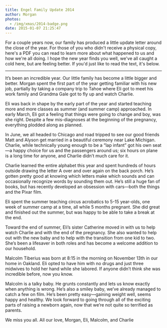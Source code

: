 ```yaml
---
title: Engel Family Update 2014
author: Morgan
photos:
  - /img/xmas/2014-badge.png
date: 2015-01-07 21:25:47
---
```

For a couple years now, our family has produced a little update letter around the close of the year. For those of you who didn't receive a physical copy, here's a PDF you can read to learn more about what happened to us and how we're all doing. I hope the new year finds you well, we've all caught a cold here, but are feeling better. If you'd just like to read the text<!-- more -->, it's below.

--- 

It’s been an incredible year. Our little family has become a little bigger and better. Morgan spent the first part of the year getting familiar with his new job, partially by taking a company trip to Tahoe where Eli got to meet his work family and Grandma Gale got to fly up and watch Charlie.

Eli was back in shape by the early part of the year and started teaching more and more classes as summer (and summer camp) approached. In early March, Eli got a feeling that things were going to change and boy, was she right. Despite a few mis-diagnoses at the beginning of the pregnancy, everything plodded along as planned.

In June, we all headed to Chicago and road tripped to see our good friends Matt and Alyson get married in a beautiful ceremony near Lake Michigan. Charlie, while technically young enough to be a “lap infant” got his own seat—a happy choice for us and the passengers around us; six hours on plane is a long time for anyone, and Charlie didn’t much care for it.

Charlie learned the entire alphabet this year and spent hundreds of hours outside drawing the letter A over and over again on the back porch. He’s gotten pretty good at knowing which letters make which sounds and can occasionally recognize words by sounding them out. He’s still a huge fan of books, but has recently developed an obsession with cars—both the things and the Pixar film.

Eli spent the summer teaching circus acrobatics to 5-15 year-olds, one week of summer camp at a time, all while 5 months pregnant. She did great and finished out the summer, but was happy to be able to take a break at the end.

Toward the end of summer, Eli’s sister Catherine moved in with us to help watch Charlie and with the end of the pregnancy. She also wanted to help out with the new baby and to help with the transition from one kid to two. She’s been a lifesaver in both roles and has become a welcome addition to our household.

Malcolm Tiberius was born at 8:15 in the morning on November 13th in our home in Oakland. Eli opted to have him with no drugs and just three midwives to hold her hand while she labored. If anyone didn’t think she was incredible before, now you know.

Malcolm is a talky baby. He grunts constantly and lets us know exactly when anything is wrong. He’s also a smiley baby, we’ve already managed to catch a few on film. He’s been pretty easy—gaining weight well, seems happy and healthy. We look forward to going through all of the exciting parts of raising a newborn again, now that we’re not quite so terrified as parents.

We miss you all.
All our love,
Morgan, Eli, Malcolm, and Charlie

